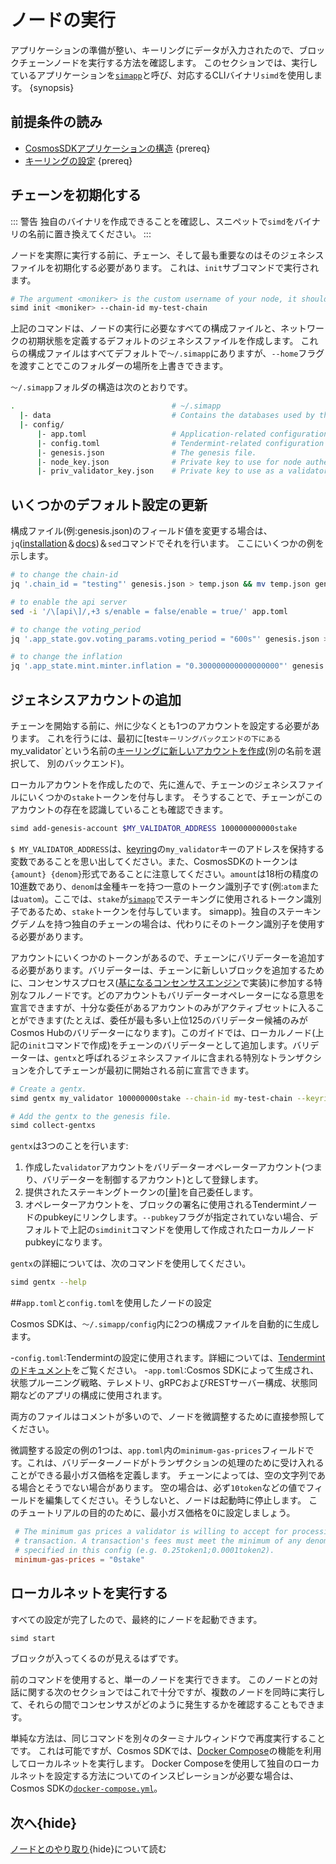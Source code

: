 # ノードの実行

アプリケーションの準備が整い、キーリングにデータが入力されたので、ブロックチェーンノードを実行する方法を確認します。 このセクションでは、実行しているアプリケーションを[`simapp`](https://github.com/cosmos/cosmos-sdk/tree/v0.40.0-rc3/simapp)と呼び、対応するCLIバイナリ`simd`を使用します。 {synopsis}

## 前提条件の読み

- [CosmosSDKアプリケーションの構造](../basics/app-anatomy.md) {prereq}
- [キーリングの設定](./keyring.md) {prereq}

## チェーンを初期化する

::: 警告
独自のバイナリを作成できることを確認し、スニペットで`simd`をバイナリの名前に置き換えてください。
:::

ノードを実際に実行する前に、チェーン、そして最も重要なのはそのジェネシスファイルを初期化する必要があります。 これは、`init`サブコマンドで実行されます。

```bash
# The argument <moniker> is the custom username of your node, it should be human-readable.
simd init <moniker> --chain-id my-test-chain
```

上記のコマンドは、ノードの実行に必要なすべての構成ファイルと、ネットワークの初期状態を定義するデフォルトのジェネシスファイルを作成します。 これらの構成ファイルはすべてデフォルトで`〜/.simapp`にありますが、`--home`フラグを渡すことでこのフォルダーの場所を上書きできます。

`〜/.simapp`フォルダの構造は次のとおりです。

```bash
.                                   # ~/.simapp
  |- data                           # Contains the databases used by the node.
  |- config/
      |- app.toml                   # Application-related configuration file.
      |- config.toml                # Tendermint-related configuration file.
      |- genesis.json               # The genesis file.
      |- node_key.json              # Private key to use for node authentication in the p2p protocol.
      |- priv_validator_key.json    # Private key to use as a validator in the consensus protocol.
```

## いくつかのデフォルト設定の更新

構成ファイル(例:genesis.json)のフィールド値を変更する場合は、`jq`([installation](https://stedolan.github.io/jq/download/)＆[docs]( https://stedolan.github.io/jq/manual/#Assignment))＆`sed`コマンドでそれを行います。 ここにいくつかの例を示します。

```bash
# to change the chain-id
jq '.chain_id = "testing"' genesis.json > temp.json && mv temp.json genesis.json

# to enable the api server
sed -i '/\[api\]/,+3 s/enable = false/enable = true/' app.toml

# to change the voting_period
jq '.app_state.gov.voting_params.voting_period = "600s"' genesis.json > temp.json && mv temp.json genesis.json

# to change the inflation
jq '.app_state.mint.minter.inflation = "0.300000000000000000"' genesis.json > temp.json && mv temp.json genesis.json
```

## ジェネシスアカウントの追加

チェーンを開始する前に、州に少なくとも1つのアカウントを設定する必要があります。 これを行うには、最初に[test`キーリングバックエンドの下にある`my_validator`という名前の[キーリングに新しいアカウントを作成](./keyring.md#adding-keys-to-the-keyring)(別の名前を選択して、 別のバックエンド)。

ローカルアカウントを作成したので、先に進んで、チェーンのジェネシスファイルにいくつかの`stake`トークンを付与します。 そうすることで、チェーンがこのアカウントの存在を認識していることも確認できます。

```bash
simd add-genesis-account $MY_VALIDATOR_ADDRESS 100000000000stake
```

`$ MY_VALIDATOR_ADDRESS`は、[keyring](./keyring.md#adding-keys-to-the-keyring)の`my_validator`キーのアドレスを保持する変数であることを思い出してください。また、CosmosSDKのトークンは`{amount} {denom}`形式であることに注意してください。`amount`は18桁の精度の10進数であり、`denom`は金種キーを持つ一意のトークン識別子です(例:`atom`または`uatom`)。ここでは、`stake`が[`simapp`](https://github.com/cosmos/cosmos-sdk/tree/v0.40.0-rc3/)でステーキングに使用されるトークン識別子であるため、`stake`トークンを付与しています。 simapp)。独自のステーキングデノムを持つ独自のチェーンの場合は、代わりにそのトークン識別子を使用する必要があります。

アカウントにいくつかのトークンがあるので、チェーンにバリデーターを追加する必要があります。バリデーターは、チェーンに新しいブロックを追加するために、コンセンサスプロセス([基になるコンセンサスエンジン](../intro/sdk-app-architecture.md#tendermint)で実装)に参加する特別なフルノードです。どのアカウントもバリデーターオペレーターになる意思を宣言できますが、十分な委任があるアカウントのみがアクティブセットに入ることができます(たとえば、委任が最も多い上位125のバリデーター候補のみがCosmos Hubのバリデーターになります)。このガイドでは、ローカルノード(上記の`init`コマンドで作成)をチェーンのバリデーターとして追加します。バリデーターは、`gentx`と呼ばれるジェネシスファイルに含まれる特別なトランザクションを介してチェーンが最初に開始される前に宣言できます。

```bash
# Create a gentx.
simd gentx my_validator 100000000stake --chain-id my-test-chain --keyring-backend test

# Add the gentx to the genesis file.
simd collect-gentxs
```

`gentx`は3つのことを行います:

1. 作成した`validator`アカウントをバリデーターオペレーターアカウント(つまり、バリデーターを制御するアカウント)として登録します。
2. 提供されたステーキングトークンの[量]を自己委任します。
3. オペレーターアカウントを、ブロックの署名に使用されるTendermintノードのpubkeyにリンクします。`--pubkey`フラグが指定されていない場合、デフォルトで上記の`simdinit`コマンドを使用して作成されたローカルノードpubkeyになります。

`gentx`の詳細については、次のコマンドを使用してください。

```bash
simd gentx --help
```

##`app.toml`と`config.toml`を使用したノードの設定

Cosmos SDKは、`〜/.simapp/config`内に2つの構成ファイルを自動的に生成します。

-`config.toml`:Tendermintの設定に使用されます。詳細については、[Tendermintのドキュメント](https://docs.tendermint.com/master/nodes/configuration.html)をご覧ください。
-`app.toml`:Cosmos SDKによって生成され、状態プルーニング戦略、テレメトリ、gRPCおよびRESTサーバー構成、状態同期などのアプリの構成に使用されます。

両方のファイルはコメントが多いので、ノードを微調整するために直接参照してください。

微調整する設定の例の1つは、`app.toml`内の`minimum-gas-prices`フィールドです。これは、バリデーターノードがトランザクションの処理のために受け入れることができる最小ガス価格を定義します。 チェーンによっては、空の文字列である場合とそうでない場合があります。 空の場合は、必ず`10token`などの値でフィールドを編集してください。そうしないと、ノードは起動時に停止します。 このチュートリアルの目的のために、最小ガス価格を0に設定しましょう。

```toml
 # The minimum gas prices a validator is willing to accept for processing a
 # transaction. A transaction's fees must meet the minimum of any denomination
 # specified in this config (e.g. 0.25token1;0.0001token2).
 minimum-gas-prices = "0stake"
```

## ローカルネットを実行する

すべての設定が完了したので、最終的にノードを起動できます。

```bash
simd start
```

ブロックが入ってくるのが見えるはずです。

前のコマンドを使用すると、単一のノードを実行できます。 このノードとの対話に関する次のセクションではこれで十分ですが、複数のノードを同時に実行して、それらの間でコンセンサスがどのように発生するかを確認することもできます。

単純な方法は、同じコマンドを別々のターミナルウィンドウで再度実行することです。 これは可能ですが、Cosmos SDKでは、[Docker Compose](https://docs.docker.com/compose/)の機能を利用してローカルネットを実行します。 Docker Composeを使用して独自のローカルネットを設定する方法についてのインスピレーションが必要な場合は、Cosmos SDKの[`docker-compose.yml`](https://github.com/cosmos/cosmos-sdk/blob/v0.40.0-rc3/docker-compose.yml)。

## 次へ{hide}

[ノードとのやり取り](./interact-node.md){hide}について読む